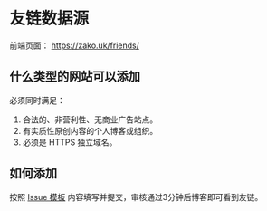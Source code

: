 # 友链数据源

前端页面： https://zako.uk/friends/

## 什么类型的网站可以添加

必须同时满足：

1. 合法的、非营利性、无商业广告站点。
2. 有实质性原创内容的个人博客或组织。
3. 必须是 HTTPS 独立域名。

## 如何添加

按照 [Issue 模板](https://github.com/YoMuko-Blog/Friends/issues/new/choose) 内容填写并提交，审核通过3分钟后博客即可看到友链。
